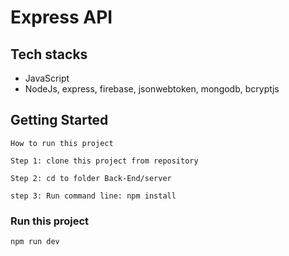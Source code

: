 # Express API

## Tech stacks

-   JavaScript
-   NodeJs, express, firebase, jsonwebtoken, mongodb, bcryptjs

## Getting Started


```
How to run this project

Step 1: clone this project from repository

Step 2: cd to folder Back-End/server

step 3: Run command line: npm install

```

### Run this project

```
npm run dev
```
